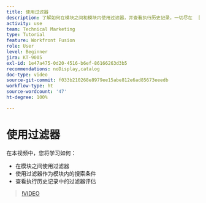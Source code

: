 ```yaml
---
title: 使用过滤器
description: 了解如何在模块之间和模块内使用过滤器，并查看执行历史记录，一切尽在  [!DNL Adobe Workfront Fusion]。
activity: use
team: Technical Marketing
type: Tutorial
feature: Workfront Fusion
role: User
level: Beginner
jira: KT-9005
exl-id: 1e47a475-0d20-4516-b6ef-86166263d3b5
recommendations: noDisplay,catalog
doc-type: video
source-git-commit: f033b210268e8979ee15abe812e6ad85673eeedb
workflow-type: ht
source-wordcount: '47'
ht-degree: 100%

---
```


# 使用过滤器

在本视频中，您将学习如何：

* 在模块之间使用过滤器
* 使用过滤器作为模块内的搜索条件
* 查看执行历史记录中的过滤器评估

>[!VIDEO](https://video.tv.adobe.com/v/335265/?quality=12&learn=on)

